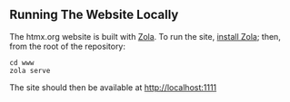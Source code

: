 ## Running The Website Locally

The htmx.org website is built with [Zola](https://www.getzola.org/).
To run the site, [install Zola](https://www.getzola.org/documentation/getting-started/installation/); then, from the root of the repository:

```
cd www
zola serve
```

The site should then be available at <http://localhost:1111>
